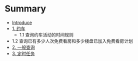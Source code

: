 # Summary

* [Introduce](introduce.md)
* [1. 约车](yue_che.md)
   * 1.1  查询约车活动的时间规则
* 1.2 查询已有多少人次免费看房和多少楼盘已加入免费看房计划
* [2. 一般查询](yi_ban_cha_xun.md)
* [3. 定时任务](ding_shi_ren_wu.md)

